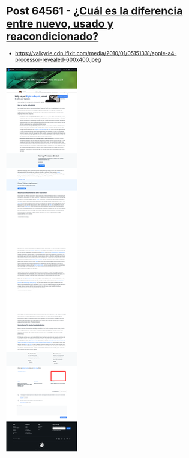 # Post 64561 - [¿Cuál es la diferencia entre nuevo, usado y reacondicionado?](https://www.ifixit.com/News/64561/cual-es-la-diferencia-entre-nuevo-usado-y-reacondicionado)

- https://valkyrie.cdn.ifixit.com/media/2010/01/05151331/apple-a4-processor-revealed-600x400.jpeg

![screencap](screenshots/ec368431-7309-44f0-add7-92981dd0309f.png)
